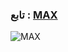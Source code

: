 
### تابع : [MAX](https://t.me/M_2_X) ###

![MAX](https://te.legra.ph/file/80ff0951e619289e99c79.jpg)
